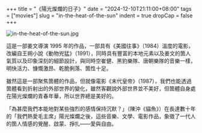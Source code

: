 +++
title = "《陽光燦爛的日子》"
date = "2024-12-10T21:11:00+08:00"
tags = ["movies"]
slug = "in-the-heat-of-the-sun"
indent = true
dropCap = false
+++

![in-the-heat-of-the-sun.jpg](/images/in-the-heat-of-the-sun.jpg)

這是一部姜文導演 1995 年的作品，一部具有《美國往事》（1984）溫度的電影，改編自王朔小說《動物兇猛》（1991），同時具有豐富的本地元素以及姜文的箇人氣質以及印象深刻的細節設計，與同時空崔健、黑豹樂隊、唐朝樂隊的音樂一樣，明快活力、慷慨激昂、乾脆俐落、箇性十足。

雖然這是一部聚焦箇體的作品，但就像電影《末代皇帝》（1987），我們也能透過箇體看到折射出的外部世界的變化，雖然客觀說外部世界並不美好，但箇體自身處在陽光燦爛的青春年華，所以世界總是美好的。

「為甚麼我們本能地對某些強烈的感情保持沉默？」（陳沖《貓魚》）在長達數十年的「我們熱愛毛主席」陽光燦爛之後，這些音樂、文學、電影作品，象徵了一代人的箇人情感的覺醒、啟蒙、掙扎——愛與自由。